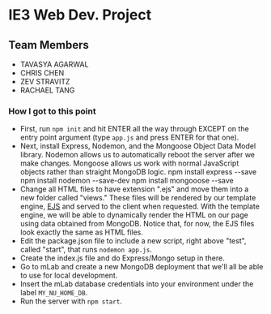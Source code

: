# IE3 Web Dev. Project
## Team Members
- TAVASYA AGARWAL
- CHRIS CHEN
- ZEV STRAVITZ
- RACHAEL TANG

### How I got to this point
- First, run `npm init` and hit ENTER all the way through EXCEPT on the entry point argument (type `app.js` and press ENTER for that one).
- Next, install Express, Nodemon, and the Mongoose Object Data Model library. Nodemon allows us to automatically reboot the server after we make changes. Mongoose allows us work with normal JavaScript objects rather than straight MongoDB logic.
	npm install express --save
	npm install nodemon --save-dev
	npm install mongooose --save
- Change all HTML files to have extension ".ejs" and move them into a new folder called "views." These files will be rendered by our template engine, [EJS](http://ejs.co/) and served to the client when requested. With the template engine, we will be able to dynamically render the HTML on our page using data obtained from MongoDB. Notice that, for now, the EJS files look exactly the same as HTML files.
- Edit the package.json file to include a new script, right above "test", called "start", that runs `nodemon app.js`.
- Create the index.js file and do Express/Mongo setup in there.
- Go to mLab and create a new MongoDB deployment that we'll all be able to use for local development.
- Insert the mLab database credentials into your environment under the label `MY_NU_HOME_DB`.
- Run the server with `npm start`.